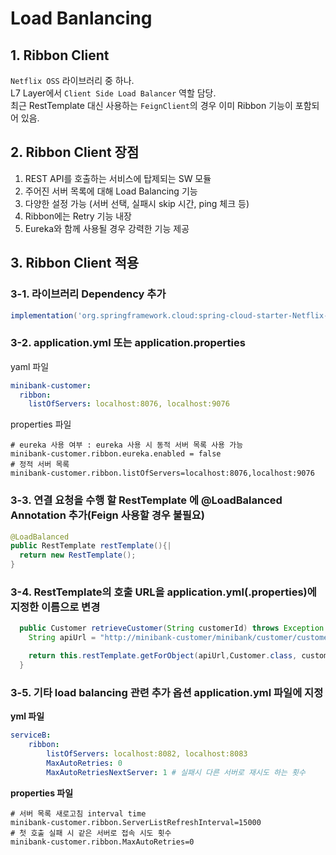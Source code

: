 # Load Banlancing

## 1. Ribbon Client
`Netflix OSS` 라이브러리 중 하나.   
L7 Layer에서 `Client Side Load Balancer` 역할 담당.  
최근 RestTemplate 대신 사용하는 `FeignClient`의 경우 이미 Ribbon 기능이 포함되어 있음.

## 2. Ribbon Client 장점
1. REST API를 호출하는 서비스에 탑제되는 SW 모듈
2. 주어진 서버 목록에 대해 Load Balancing 기능
3. 다양한 설정 가능 (서버 선택, 실패시 skip 시간, ping 체크 등)
4. Ribbon에는 Retry 기능 내장
5. Eureka와 함께 사용될 경우 강력한 기능 제공


## 3. Ribbon Client 적용
### 3-1. 라이브러리 Dependency 추가

```gradle
implementation('org.springframework.cloud:spring-cloud-starter-Netflix-ribbon')
```

### 3-2. application.yml 또는 application.properties

yaml 파일

```yaml
minibank-customer:
  ribbon:
    listOfServers: localhost:8076, localhost:9076
```

properties 파일

```properties
# eureka 사용 여부 : eureka 사용 시 동적 서버 목록 사용 가능
minibank-customer.ribbon.eureka.enabled = false
# 정적 서버 목록
minibank-customer.ribbon.listOfServers=localhost:8076,localhost:9076
```

### 3-3. 연결 요청을 수행 할 RestTemplate 에 @LoadBalanced Annotation 추가(Feign 사용할 경우 불필요) 

```java
@LoadBalanced
public RestTemplate restTemplate(){|
  return new RestTemplate();
}
```

### 3-4. RestTemplate의 호출 URL을 application.yml(.properties)에 지정한 이름으로 변경

```java
  public Customer retrieveCustomer(String customerId) throws Exception {
    String apiUrl = "http://minibank-customer/minibank/customer/customer/v1.0/{cstmId}";

    return this.restTemplate.getForObject(apiUrl,Customer.class, customerId);
  }
```

### 3-5. 기타 load balancing 관련 추가 옵션 application.yml 파일에 지정

**yml 파일**

```yaml
serviceB:
    ribbon:
        listOfServers: localhost:8082, localhost:8083
        MaxAutoRetries: 0
        MaxAutoRetriesNextServer: 1 # 실패시 다른 서버로 재시도 하는 횟수
```

**properties 파일**

```properties
# 서버 목록 새로고침 interval time
minibank-customer.ribbon.ServerListRefreshInterval=15000
# 첫 호출 실패 시 같은 서버로 접속 시도 횟수
minibank-customer.ribbon.MaxAutoRetries=0
```